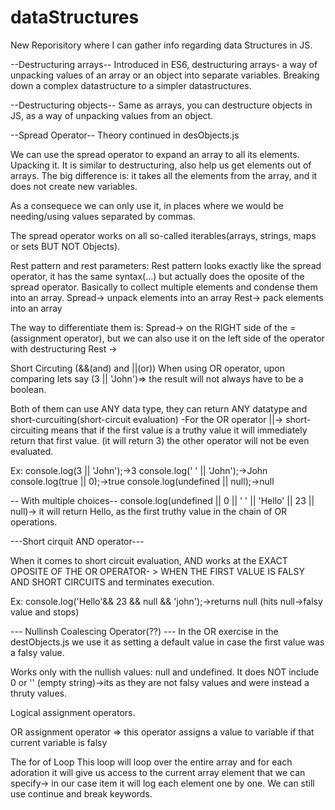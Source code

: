 # dataStructures
New Reporisitory where I can gather info regarding data Structures in JS.

--Destructuring arrays--
Introduced in ES6, destructuring arrays- a way of unpacking values of an array or an object into separate variables. Breaking down a complex datastructure to a simpler datastructures.


--Destructuring objects--
Same as arrays, you can destructure objects in JS, as a way of unpacking values from an object.

--Spread Operator--
Theory continued in desObjects.js

We can use the spread operator to expand an array to all its elements. Upacking it. It is similar to destructuring, also help us get elements out of arrays. 
The big difference is: it takes all the elements from the array, and it does not create new variables. 

As a consequece we can only use it, in places where we would be needing/using values separated by commas.

The spread operator works on all so-called iterables(arrays, strings, maps or sets BUT NOT Objects).

Rest pattern and rest parameters: 
Rest pattern looks exactly like the spread operator, it has the same syntax(...) but actually does the oposite of the spread operator. Basically to collect multiple elements and condense them into an array. 
Spread-> unpack elements into an array
Rest-> pack elements into an array

The way to differentiate them is: 
Spread-> on the RIGHT side of the =(assignment operator), but we can also use it on the left side of the operator with destructuring
Rest -> 

Short Circuting (&&(and) and ||(or))
When using OR operator, upon comparing lets say (3 || 'John')=> the result will not always have to be a boolean.

Both of them can use ANY data type, they can return ANY datatype and short-curcuiting(short-circuit evaluation)
-For the OR operator ||-> short-circuiting means that if the first value is a truthy value it will immediately return that first value. (it will return 3) the other operator will not be even evaluated.

Ex:
console.log(3 || 'John');->3
console.log(' ' || 'John');->John
console.log(true || 0);->true
console.log(undefined || null);->null

-- With multiple choices--
console.log(undefined || 0 || ' ' || 'Hello' || 23 || null)-> it will return Hello, as the first truthy value in the chain of OR operations.

---Short cirquit AND operator---

When it comes to short circuit evaluation, AND works at the EXACT OPOSITE OF THE OR OPERATOR- > WHEN THE FIRST VALUE IS FALSY AND SHORT CIRCUITS and terminates execution.

Ex:
console.log('Hello'&& 23 && null && 'john');->returns null (hits null->falsy value and stops)

--- Nullinsh Coalescing Operator(??) ---
In the OR exercise in the destObjects.js
we use it as setting a default value in case the first value was a falsy value. 

Works only with the nullish values: null and undefined. It does NOT include 0 or '' (empty string)->its as they are not falsy values and were instead a thruty values.

Logical assignment operators.

OR assignment operator => this operator assigns a value to variable if that current variable is falsy


The for of Loop
This loop will loop over the entire array and for each adoration it will give us access to the current array element that we can specify-> in our case item it will log each element one by one. We can still use continue and break  keywords. 